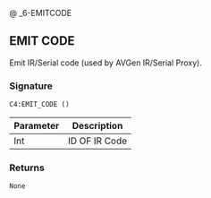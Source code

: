 @ _6-EMITCODE
## EMIT CODE

Emit IR/Serial code (used by AVGen IR/Serial Proxy).


### Signature

`C4:EMIT_CODE ()`


| Parameter | Description |
| --- | --- |
| Int | ID OF IR Code |


### Returns

`None`